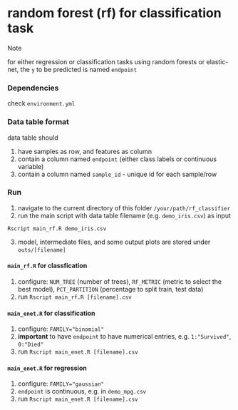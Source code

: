 # random forest (rf) for classification task

> [!NOTE]
> for either regression or classification tasks using random forests or 
> elastic-net, the `y` to be predicted is named `endpoint`

### Dependencies

check `environment.yml`

### Data table format

data table should
1. have samples as row, and features as column
2. contain a column named `endpoint` (either class labels or continuous variable)
3. contain a column named `sample_id` - unique id for each sample/row

### Run

1. navigate to the current directory of this folder `/your/path/rf_classifier`
2. run the main script with data table filename (e.g. `demo_iris.csv`) as input
```
Rscript main_rf.R demo_iris.csv
```
3. model, intermediate files, and some output plots are stored under `outs/[filename]`

#### `main_rf.R` for classfication

1. configure: `NUM_TREE` (number of trees), `RF_METRIC` (metric to select the 
   best model), `PCT_PARTITION` (percentage to split train, test data)
2. run `Rscript main_rf.R [filename].csv`

#### `main_enet.R` for classification

1. configure: `FAMILY="binomial"`
2. **important** to have `endpoint` to have numerical entries, e.g. `1:"Survived"`,
   `0:"Died"`
3. run `Rscript main_enet.R [filename].csv`

#### `main_enet.R` for regression

1. configure: `FAMILY="gaussian"`
2. `endpoint` is continuous, e.g. in `demo_mpg.csv`
3. run `Rscript main_enet.R [filename].csv`
